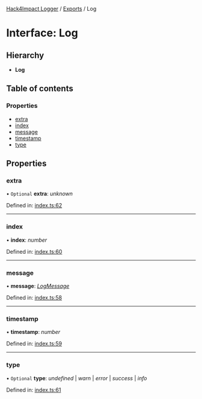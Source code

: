 [Hack4Impact Logger](https://github.com/hack4impact/logger/tree/main/docs/README.md) / [Exports](https://github.com/hack4impact/logger/tree/main/docs/modules.md) / Log

# Interface: Log

## Hierarchy

- **Log**

## Table of contents

### Properties

- [extra](https://github.com/hack4impact/logger/tree/main/docs/interfaces/log.md#extra)
- [index](https://github.com/hack4impact/logger/tree/main/docs/interfaces/log.md#index)
- [message](https://github.com/hack4impact/logger/tree/main/docs/interfaces/log.md#message)
- [timestamp](https://github.com/hack4impact/logger/tree/main/docs/interfaces/log.md#timestamp)
- [type](https://github.com/hack4impact/logger/tree/main/docs/interfaces/log.md#type)

## Properties

### extra

• `Optional` **extra**: _unknown_

Defined in: [index.ts:62](https://github.com/hack4impact/logger/blob/0c5c8a1/src/index.ts#L62)

---

### index

• **index**: _number_

Defined in: [index.ts:60](https://github.com/hack4impact/logger/blob/0c5c8a1/src/index.ts#L60)

---

### message

• **message**: [_LogMessage_](https://github.com/hack4impact/logger/tree/main/docs/modules.md#logmessage)

Defined in: [index.ts:58](https://github.com/hack4impact/logger/blob/0c5c8a1/src/index.ts#L58)

---

### timestamp

• **timestamp**: _number_

Defined in: [index.ts:59](https://github.com/hack4impact/logger/blob/0c5c8a1/src/index.ts#L59)

---

### type

• `Optional` **type**: _undefined_ \| _warn_ \| _error_ \| _success_ \| _info_

Defined in: [index.ts:61](https://github.com/hack4impact/logger/blob/0c5c8a1/src/index.ts#L61)
